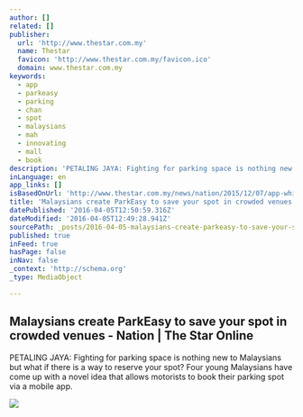 ```yaml
---
author: []
related: []
publisher:
  url: 'http://www.thestar.com.my'
  name: Thestar
  favicon: 'http://www.thestar.com.my/favicon.ico'
  domain: www.thestar.com.my
keywords:
  - app
  - parkeasy
  - parking
  - chan
  - spot
  - malaysians
  - mah
  - innovating
  - mall
  - book
description: 'PETALING JAYA: Fighting for parking space is nothing new to Malaysians but what if there is a way to reserve your spot? Four young Malaysians have come up with a novel idea that allows motorists to book their parking spot via a mobile app.'
inLanguage: en
app_links: []
isBasedOnUrl: 'http://www.thestar.com.my/news/nation/2015/12/07/app-which-books-parking-lot-msians-create-parkeasy-to-save-your-spot-in-crowded-venues/'
title: 'Malaysians create ParkEasy to save your spot in crowded venues - Nation | The Star Online'
datePublished: '2016-04-05T12:50:59.316Z'
dateModified: '2016-04-05T12:49:28.941Z'
sourcePath: _posts/2016-04-05-malaysians-create-parkeasy-to-save-your-spot-in-crowded-venu.md
published: true
inFeed: true
hasPage: false
inNav: false
_context: 'http://schema.org'
_type: MediaObject

---
```

<article style=""><h1>Malaysians create ParkEasy to save your spot in crowded venues - Nation | The Star Online</h1><p>PETALING JAYA: Fighting for parking space is nothing new to Malaysians but what if there is a way to reserve your spot? Four young Malaysians have come up with a novel idea that allows motorists to book their parking spot via a mobile app.</p><img src="http://www.thestar.com.my/~/media/online/2015/12/06/20/17/main_ax_0712_p8a_36p_ax_1.ashx/" /></article>